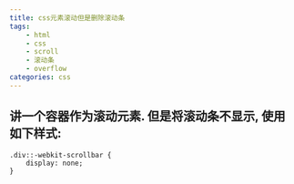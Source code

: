 ```yaml
---
title: css元素滚动但是删除滚动条
tags: 
    - html
    - css
    - scroll
    - 滚动条
    - overflow
categories: css
---
```


## 讲一个容器作为滚动元素. 但是将滚动条不显示, 使用如下样式:
<!-- more -->
```style
.div::-webkit-scrollbar {
	display: none;
}
```
